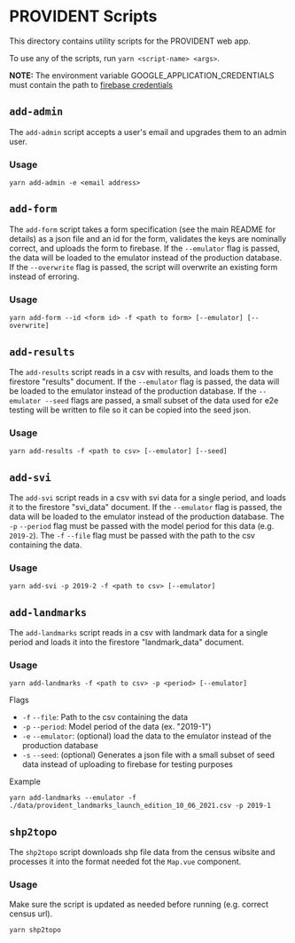 # PROVIDENT Scripts

This directory contains utility scripts for the PROVIDENT web app.

To use any of the scripts, run `yarn <script-name> <args>`.

**NOTE:** The environment variable GOOGLE_APPLICATION_CREDENTIALS must contain the path to [firebase credentials](https://firebase.google.com/docs/admin/setup#initialize-sdk)

## `add-admin`

The `add-admin` script accepts a user's email and upgrades them to an admin user.

### Usage
```
yarn add-admin -e <email address>
```

## `add-form`

The `add-form` script takes a form specification (see the main README for details) as a json file and an id for the form, validates the keys are nominally correct, and uploads the form to firebase. If the `--emulator` flag is passed, the data will be loaded to the emulator instead of the production database.  If the `--overwrite` flag is passed, the script will overwrite an existing form instead of erroring.

### Usage
```
yarn add-form --id <form id> -f <path to form> [--emulator] [--overwrite]
```

## `add-results`

The `add-results` script reads in a csv with results, and loads them to the firestore "results" document.  If the `--emulator` flag is passed, the data will be loaded to the emulator instead of the production database.  If the `--emulator --seed` flags are passed, a small subset of the data used for e2e testing will be written to file so it can be copied into the seed json.

### Usage
```
yarn add-results -f <path to csv> [--emulator] [--seed]
```

## `add-svi`

The `add-svi` script reads in a csv with svi data for a single period, and loads it to the firestore "svi_data" document.  If the `--emulator` flag is passed, the data will be loaded to the emulator instead of the production database. The `-p` `--period` flag must be passed with the model period for this data (e.g. `2019-2`).  The `-f` `--file` flag must be passed with the path to the csv containing the data.

### Usage
```
yarn add-svi -p 2019-2 -f <path to csv> [--emulator]
```

## `add-landmarks`

The `add-landmarks` script reads in a csv with landmark data for a single period and loads it into the firestore "landmark_data" document.

### Usage
```
yarn add-landmarks -f <path to csv> -p <period> [--emulator]
```

Flags
- `-f` `--file`: Path to the csv containing the data
- `-p` `--period`: Model period of the data (ex. "2019-1")
- `-e` `--emulator`: (optional) load the data to the emulator instead of the production database
- `-s` `--seed`: (optional) Generates a json file with a small subset of seed data instead of uploading to firebase for testing purposes

Example
```
yarn add-landmarks --emulator -f ./data/provident_landmarks_launch_edition_10_06_2021.csv -p 2019-1
```


## `shp2topo`

The `shp2topo` script downloads shp file data from the census wibsite and processes it into the format needed fot the `Map.vue` component.

### Usage
Make sure the script is updated as needed before running (e.g. correct census url).
```
yarn shp2topo
```
